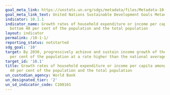 ```yaml
---
goal_meta_link: https://unstats.un.org/sdgs/metadata/files/Metadata-10-01-01.pdf
goal_meta_link_text: United Nations Sustainable Development Goals Metadata (pdf 564kB)
indicator: 10.1.1
indicator_name: Growth rates of household expenditure or income per capita among the
  bottom 40 per cent of the population and the total population
layout: indicator
permalink: /10-1-1/
reporting_status: notstarted
sdg_goal: '10'
target: By 2030, progressively achieve and sustain income growth of the bottom 40
  per cent of the population at a rate higher than the national average
target_id: '10.1'
title: Growth rates of household expenditure or income per capita among the bottom
  40 per cent of the population and the total population
un_custodian_agency: World Bank
un_designated_tier: '2'
un_sd_indicator_code: C100101
---
```

